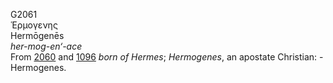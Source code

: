 <body>
  <p>G2061<br>  Ἑρμογενης  <br> Hermōgenēs  <br><i>her-mog-en‘-ace </i><br>From <a href="g2060.htm">2060</a> and <a href="g1096.htm">1096</a>  <i>born</i> <i>of</i> <i>Hermes</i>; <i>Hermogenes</i>, an apostate Christian: - Hermogenes.<br></p>
 </body>